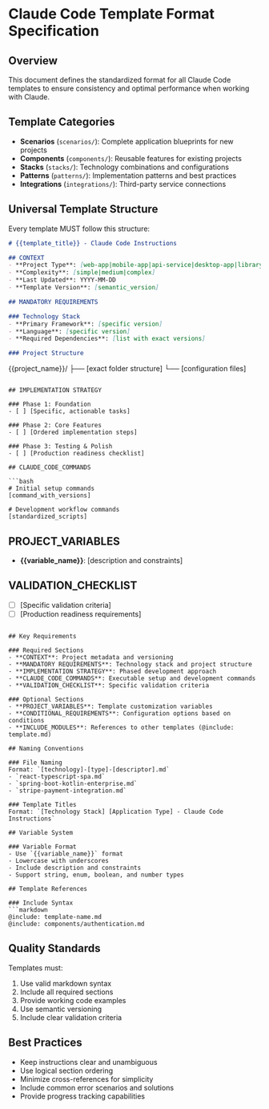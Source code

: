 # Claude Code Template Format Specification

## Overview

This document defines the standardized format for all Claude Code templates to ensure consistency and optimal performance when working with Claude.

## Template Categories

- **Scenarios** (`scenarios/`): Complete application blueprints for new projects
- **Components** (`components/`): Reusable features for existing projects  
- **Stacks** (`stacks/`): Technology combinations and configurations
- **Patterns** (`patterns/`): Implementation patterns and best practices
- **Integrations** (`integrations/`): Third-party service connections

## Universal Template Structure

Every template MUST follow this structure:

```markdown
# {{template_title}} - Claude Code Instructions

## CONTEXT
- **Project Type**: [web-app|mobile-app|api-service|desktop-app|library|tool]
- **Complexity**: [simple|medium|complex]
- **Last Updated**: YYYY-MM-DD
- **Template Version**: [semantic_version]

## MANDATORY REQUIREMENTS

### Technology Stack
- **Primary Framework**: [specific version]
- **Language**: [specific version]
- **Required Dependencies**: [list with exact versions]

### Project Structure
```
{{project_name}}/
├── [exact folder structure]
└── [configuration files]
```

## IMPLEMENTATION STRATEGY

### Phase 1: Foundation
- [ ] [Specific, actionable tasks]

### Phase 2: Core Features  
- [ ] [Ordered implementation steps]

### Phase 3: Testing & Polish
- [ ] [Production readiness checklist]

## CLAUDE_CODE_COMMANDS

```bash
# Initial setup commands
[command_with_versions]

# Development workflow commands
[standardized_scripts]
```

## PROJECT_VARIABLES
- **{{variable_name}}**: [description and constraints]

## VALIDATION_CHECKLIST
- [ ] [Specific validation criteria]
- [ ] [Production readiness requirements]
```

## Key Requirements

### Required Sections
- **CONTEXT**: Project metadata and versioning
- **MANDATORY REQUIREMENTS**: Technology stack and project structure
- **IMPLEMENTATION STRATEGY**: Phased development approach
- **CLAUDE_CODE_COMMANDS**: Executable setup and development commands
- **VALIDATION_CHECKLIST**: Specific validation criteria

### Optional Sections
- **PROJECT_VARIABLES**: Template customization variables
- **CONDITIONAL_REQUIREMENTS**: Configuration options based on conditions
- **INCLUDE_MODULES**: References to other templates (@include: template.md)

## Naming Conventions

### File Naming
Format: `[technology]-[type]-[descriptor].md`
- `react-typescript-spa.md`
- `spring-boot-kotlin-enterprise.md`
- `stripe-payment-integration.md`

### Template Titles
Format: `[Technology Stack] [Application Type] - Claude Code Instructions`

## Variable System

### Variable Format
- Use `{{variable_name}}` format
- Lowercase with underscores
- Include description and constraints
- Support string, enum, boolean, and number types

## Template References

### Include Syntax
```markdown
@include: template-name.md
@include: components/authentication.md
```

## Quality Standards

Templates must:
1. Use valid markdown syntax
2. Include all required sections
3. Provide working code examples
4. Use semantic versioning
5. Include clear validation criteria

## Best Practices

- Keep instructions clear and unambiguous
- Use logical section ordering
- Minimize cross-references for simplicity
- Include common error scenarios and solutions
- Provide progress tracking capabilities